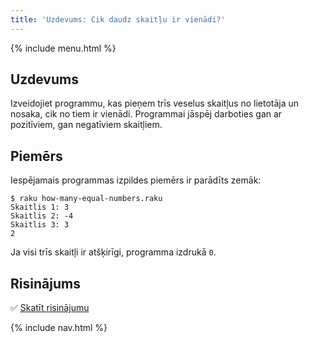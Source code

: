 ```yaml
---
title: 'Uzdevums: Cik daudz skaitļu ir vienādi?'
---
```


{% include menu.html %}

## Uzdevums

Izveidojiet programmu, kas pieņem trīs veselus skaitļus no lietotāja un nosaka, cik no tiem ir vienādi. Programmai jāspēj darboties gan ar pozitīviem, gan negatīviem skaitļiem.

## Piemērs

Iespējamais programmas izpildes piemērs ir parādīts zemāk:

```console
$ raku how-many-equal-numbers.raku
Skaitlis 1: 3
Skaitlis 2: -4
Skaitlis 3: 3
2
```

Ja visi trīs skaitļi ir atšķirīgi, programma izdrukā `0`.

## Risinājums

✅ [Skatīt risinājumu](solution)

{% include nav.html %}
